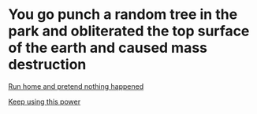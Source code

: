 # You go punch a random tree in the park and obliterated the top surface of the earth and caused mass destruction

[Run home and pretend nothing happened](Secret.md)

[Keep using this power](Caught.md)